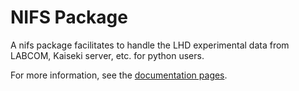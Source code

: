 NIFS Package
============

A nifs package facilitates to handle the LHD experimental data from LABCOM, Kaiseki server, etc. for python users.

For more information, see the [documentation pages]().